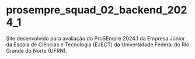 # prosempre_squad_02_backend_2024_1
Site desenvolvido para avaliação do ProSEmpre 2024.1 da Empresa Júnior da Escola de Ciências e Tecnologia (EJECT) da Universidade Federal do Rio Grande do Norte (UFRN).
